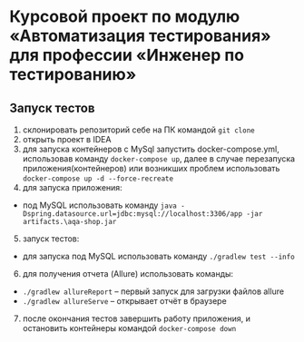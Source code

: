 # Курсовой проект по модулю «Автоматизация тестирования» для профессии «Инженер по тестированию»

## Запуск тестов
1. склонировать репозиторий себе на ПК командой `git clone`
2. открыть проект в IDEA
3. для запуска контейнеров с MySql запустить docker-compose.yml, использовав команду `docker-compose up`, далее в случае перезапуска приложения(контейнеров) или возникших проблем использовать `docker-compose up -d --force-recreate`
4. для запуска приложения:
- под MySQL использовать команду
  `java -Dspring.datasource.url=jdbc:mysql://localhost:3306/app -jar artifacts.\aqa-shop.jar`
5. запуск тестов:
- для запуска под MySQL использовать команду
  `./gradlew test --info`
6. для получения отчета (Allure) использовать команды:
- `./gradlew allureReport` – первый запуск для загрузки файлов allure
- `./gradlew allureServe` – открывает отчёт в браузере
7. после окончания тестов завершить работу приложения, и остановить контейнеры командой `docker-compose down`